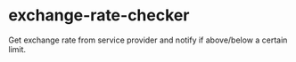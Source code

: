 # exchange-rate-checker
Get exchange rate from service provider and notify if above/below a certain limit.
